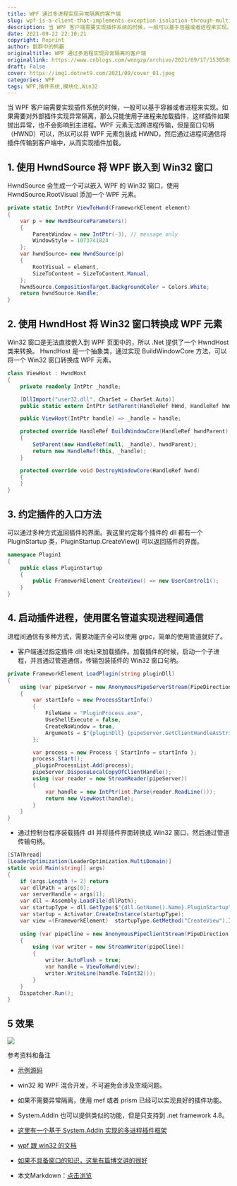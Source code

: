 ```yaml
---
title: WPF 通过多进程实现异常隔离的客户端
slug: wpf-is-a-client-that-implements-exception-isolation-through-multiple-processes
description: 当 WPF 客户端需要实现插件系统的时候，一般可以基于容器或者进程来实现。如果需要对外部插件实现异常隔离，那么只能使用子进程来加载插件，这样插件如果抛出异常，也不会影响到主进程
date: 2021-09-22 22:10:21
copyright: Reprint
author: 鹅群中的鸭霸
originaltitle: WPF 通过多进程实现异常隔离的客户端
originallink: https://www.cnblogs.com/wengzp/archive/2021/09/17/15305896.html
draft: False
cover: https://img1.dotnet9.com/2021/09/cover_01.jpeg
categories: WPF
tags: WPF,插件系统,模块化,Win32
---
```


当 WPF 客户端需要实现插件系统的时候，一般可以基于容器或者进程来实现。如果需要对外部插件实现异常隔离，那么只能使用子进程来加载插件，这样插件如果抛出异常，也不会影响到主进程。WPF 元素无法跨进程传输，但是窗口句柄（HWND）可以，所以可以将 WPF 元素包装成 HWND，然后通过进程间通信将插件传输到客户端中，从而实现插件加载。

## 1. 使用 HwndSource 将 WPF 嵌入到 Win32 窗口

HwndSource 会生成一个可以嵌入 WPF 的 Win32 窗口，使用 HwndSource.RootVisual 添加一个 WPF 元素。

```C#
private static IntPtr ViewToHwnd(FrameworkElement element)
{
    var p = new HwndSourceParameters()
    {
        ParentWindow = new IntPtr(-3), // message only
        WindowStyle = 1073741824
    };
    var hwndSource= new HwndSource(p)
    {
        RootVisual = element,
        SizeToContent = SizeToContent.Manual,
    };
    hwndSource.CompositionTarget.BackgroundColor = Colors.White;
    return hwndSource.Handle;
}
```

## 2. 使用 HwndHost 将 Win32 窗口转换成 WPF 元素

Win32 窗口是无法直接嵌入到 WPF 页面中的，所以 .Net 提供了一个 HwndHost 类来转换。 HwndHost 是一个抽象类，通过实现 BuildWindowCore 方法，可以将一个 Win32 窗口转换成 WPF 元素。

```C#
class ViewHost : HwndHost
{
    private readonly IntPtr _handle;

    [DllImport("user32.dll", CharSet = CharSet.Auto)]
    public static extern IntPtr SetParent(HandleRef hWnd, HandleRef hWndParent);

    public ViewHost(IntPtr handle) => _handle = handle;

    protected override HandleRef BuildWindowCore(HandleRef hwndParent)
    {
        SetParent(new HandleRef(null, _handle), hwndParent);
        return new HandleRef(this, _handle);
    }

    protected override void DestroyWindowCore(HandleRef hwnd)
    {
    }
}
```

## 3. 约定插件的入口方法

可以通过多种方式返回插件的界面。我这里约定每个插件的 dll 都有一个 PluginStartup 类，PluginStartup.CreateView() 可以返回插件的界面。

```C#
namespace Plugin1
{
    public class PluginStartup
    {
        public FrameworkElement CreateView() => new UserControl1();
    }
}
```

## 4. 启动插件进程，使用匿名管道实现进程间通信

进程间通信有多种方式，需要功能齐全可以使用 grpc，简单的使用管道就好了。

- 客户端通过指定插件 dll 地址来加载插件。加载插件的时候，启动一个子进程，并且通过管道通信，传输包装插件的 Win32 窗口句柄。

```C#
private FrameworkElement LoadPlugin(string pluginDll)
{
    using (var pipeServer = new AnonymousPipeServerStream(PipeDirection.In, HandleInheritability.Inheritable))
    {
        var startInfo = new ProcessStartInfo()
        {
            FileName = "PluginProcess.exe",
            UseShellExecute = false,
            CreateNoWindow = true,
            Arguments = $"{pluginDll} {pipeServer.GetClientHandleAsString()}"
        };

        var process = new Process { StartInfo = startInfo };
        process.Start();
        _pluginProcessList.Add(process);
        pipeServer.DisposeLocalCopyOfClientHandle();
        using (var reader = new StreamReader(pipeServer))
        {
            var handle = new IntPtr(int.Parse(reader.ReadLine()));
            return new ViewHost(handle);
        }
    }
}
```

- 通过控制台程序装载插件 dll 并将插件界面转换成 Win32 窗口，然后通过管道传输句柄。

```C#
[STAThread]
[LoaderOptimization(LoaderOptimization.MultiDomain)]
static void Main(string[] args)
{
    if (args.Length != 2) return
    var dllPath = args[0];
    var serverHandle = args[1];
    var dll = Assembly.LoadFile(dllPath);
    var startupType = dll.GetType($"{dll.GetName().Name}.PluginStartup");
    var startup = Activator.CreateInstance(startupType);
    var view =(FrameworkElement)  startupType.GetMethod("CreateView").Invoke(startup, null);
  
    using (var pipeCline = new AnonymousPipeClientStream(PipeDirection.Out, serverHandle))
    {
        using (var writer = new StreamWriter(pipeCline))
        {
            writer.AutoFlush = true;
            var handle = ViewToHwnd(view);
            writer.WriteLine(handle.ToInt32());
        }
    }
    Dispatcher.Run();
}
```

## 5 效果

![](https://img1.dotnet9.com/2021/09/0101.gif)

参考资料和备注
- [示例源码](https://github.com/yijidao/blog/tree/master/WPF/MultipleProcessClient)
- win32 和 WPF 混合开发，不可避免会涉及空域问题。
- 如果不需要异常隔离，使用 mef 或者 prism 已经可以实现良好的插件功能。
- System.AddIn 也可以提供类似的功能，但是只支持到 .net framework 4.8。
- [这里有一个基于 System.AddIn 实现的多进程插件框架](https://github.com/yijidao/BaktunShell)
- [wpf 跟 win32 的文档](https://docs.microsoft.com/en-us/dotnet/desktop/wpf/advanced/wpf-and-win32-interoperation?view=netframeworkdesktop-4.8)
- [如果不具备窗口的知识，这里有篇博文讲的很好](https://www.cnblogs.com/helloj2ee/archive/2009/06/29/1513210.html)

- 本文Markdown：[点击浏览](https://github.com/dotnet9/Assets.Dotnet9/blob/main/2021/09/2021-09-22_01.md)
